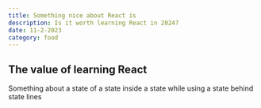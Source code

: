 ```yaml
---
title: Something nice about React is
description: Is it worth learning React in 2024?
date: 11-2-2023
category: food
---
```

## The value of learning React

Something about a state of a state inside a state while using a state behind state lines